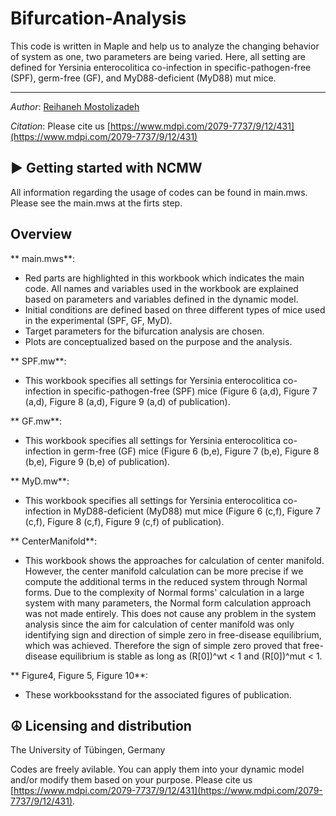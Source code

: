   Bifurcation-Analysis
 =======================
This code is written in Maple and help us to analyze the changing behavior of system as one, two parameters are being varied.
Here, all setting are defined for Yersinia enterocolitica co-infection in specific-pathogen-free (SPF), germ-free (GF), and MyD88-deficient (MyD88) mut mice.


----
*Author*: [Reihaneh Mostolizadeh](https://uni-tuebingen.de/en/fakultaeten/mathematisch-naturwissenschaftliche-fakultaet/fachbereiche/informatik/lehrstuehle/systems-biology/team/dr-reihaneh-mostolizadeh/)


*Citation*: Please cite us [https://www.mdpi.com/2079-7737/9/12/431](https://www.mdpi.com/2079-7737/9/12/431)

► Getting started with NCMW
----------------------------

All information regarding the usage of codes can be found in main.mws.
Please see the main.mws at the firts step.

Overview
--------

 ** main.mws**: 
- Red parts are highlighted in this workbook which indicates the main code. All names and variables used in the workbook are explained based on parameters and variables defined in the dynamic model.
- Initial conditions are defined based on three different types of mice used in the experimental (SPF, GF, MyD).
- Target parameters for the bifurcation analysis are chosen.
- Plots are conceptualized based on the purpose and the analysis. 

 ** SPF.mw**: 
- This workbook specifies all settings for Yersinia enterocolitica co-infection in specific-pathogen-free (SPF) mice (Figure 6 (a,d), Figure 7 (a,d), Figure 8 (a,d), Figure 9 (a,d) of publication).

 ** GF.mw**: 
- This workbook specifies all settings for Yersinia enterocolitica co-infection in germ-free (GF) mice (Figure 6 (b,e), Figure 7 (b,e), Figure 8 (b,e), Figure 9 (b,e) of publication).

 ** MyD.mw**: 
- This workbook specifies all settings for Yersinia enterocolitica co-infection in MyD88-deficient (MyD88) mut mice (Figure 6 (c,f), Figure 7 (c,f), Figure 8 (c,f), Figure 9 (c,f) of publication).

 ** CenterManifold**:
 - This workbook shows the approaches for calculation of center manifold. However, the center manifold calculation can be more precise if we compute the additional terms in the reduced system through Normal forms. Due to the complexity of Normal forms' calculation in a large system with many parameters, the Normal form calculation approach was not made entirely. This does not cause any problem in the system analysis since the aim for calculation of center manifold was only identifying sign and direction of simple zero in free-disease equilibrium, which was achieved. Therefore the sign of simple zero proved that free-disease equilibrium is stable as long as (R[0])^wt < 1 and (R[0])^mut < 1.

** Figure4, Figure 5, Figure 10**:
- These workbooksstand for the associated figures of publication.


☮ Licensing and distribution
----------------------------

The University of Tübingen, Germany

Codes are freely avilable. You can apply them into your dynamic model and/or modify them based on your purpose. Please cite us [https://www.mdpi.com/2079-7737/9/12/431](https://www.mdpi.com/2079-7737/9/12/431).
